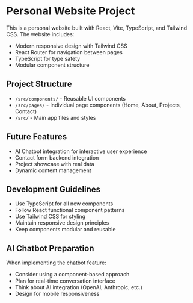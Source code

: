 <!-- Use this file to provide workspace-specific custom instructions to Copilot. For more details, visit https://code.visualstudio.com/docs/copilot/copilot-customization#_use-a-githubcopilotinstructionsmd-file -->

# Personal Website Project

This is a personal website built with React, Vite, TypeScript, and Tailwind CSS. The website includes:

- Modern responsive design with Tailwind CSS
- React Router for navigation between pages
- TypeScript for type safety
- Modular component structure

## Project Structure

- `/src/components/` - Reusable UI components
- `/src/pages/` - Individual page components (Home, About, Projects, Contact)
- `/src/` - Main app files and styles

## Future Features

- AI Chatbot integration for interactive user experience
- Contact form backend integration
- Project showcase with real data
- Dynamic content management

## Development Guidelines

- Use TypeScript for all new components
- Follow React functional component patterns
- Use Tailwind CSS for styling
- Maintain responsive design principles
- Keep components modular and reusable

## AI Chatbot Preparation

When implementing the chatbot feature:

- Consider using a component-based approach
- Plan for real-time conversation interface
- Think about AI integration (OpenAI, Anthropic, etc.)
- Design for mobile responsiveness
